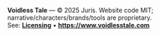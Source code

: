 **Voidless Tale** — © 2025 Juris. Website code MIT; narrative/characters/brands/tools are proprietary.  
See: **[Licensing](Licensing)** • **https://www.voidlesstale.com**
